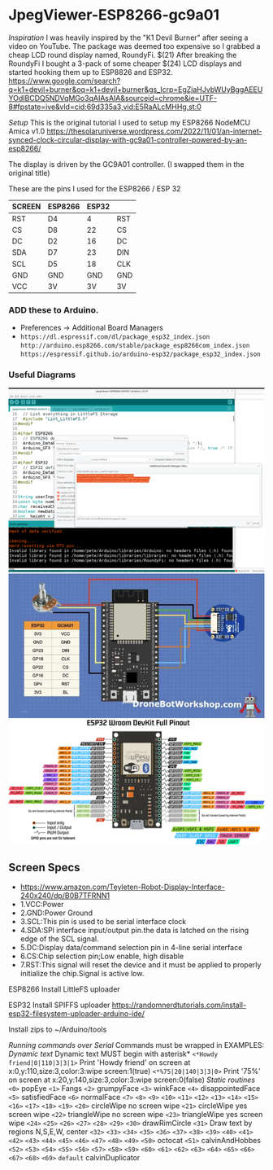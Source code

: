 # JpegViewer-ESP8266-gc9a01
*Inspiration*
I was heavily inspired by the "K1 Devil Burner" after seeing a video on YouTube. The package was deemed too expensive so I grabbed a cheap LCD round display named, RoundyFi. $(21) After breaking the RoundyFi I bought a 3-pack of some cheaper $(24) LCD displays and started hooking them up to ESP8826 and ESP32.
https://www.google.com/search?q=k1+devil+burner&oq=k1+devil+burner&gs_lcrp=EgZjaHJvbWUyBggAEEUYOdIBCDQ5NDVqMGo3qAIAsAIA&sourceid=chrome&ie=UTF-8#fpstate=ive&vld=cid:69d335a3,vid:E5RaALcMHHg,st:0

*Setup*
This is the original tutorial I used to setup my ESP8266 NodeMCU Amica v1.0
https://thesolaruniverse.wordpress.com/2022/11/01/an-internet-synced-clock-circular-display-with-gc9a01-controller-powered-by-an-esp8266/

The display is driven by the GC9A01 controller. (I swapped them in the original title)

These are the pins I used for the ESP8266 / ESP 32

| SCREEN | ESP8266 | ESP32 |  |
|--------|---------|------|--------|
| RST    | D4      | 4    | RST    |
| CS     | D8      | 22   | CS     |
| DC     | D2      | 16   | DC     |
| SDA    | D7      | 23   | DIN    |
| SCL    | D5      | 18   | CLK    |
| GND    | GND     | GND  | GND    |
| VCC    | 3V      | 3V   | 3V     |

### ADD these to Arduino.
 - Preferences -> Additional Board Managers
 - `https://dl.espressif.com/dl/package_esp32_index.json`
`http://arduino.esp8266.com/stable/package_esp8266com_index.json`
`https://espressif.github.io/arduino-esp32/package_esp32_index.json`

### Useful Diagrams
![alt text](./ADDITIONAL.png)
![esp32 wiring reference](./ref1.webp)
![esp32 pinouts](./ref2.webp)


## Screen Specs
- https://www.amazon.com/Teyleten-Robot-Display-Interface-240x240/dp/B0B7TFRNN1
- 1.VCC:Power 
- 2.GND:Power Ground 
- 3.SCL:This pin is used to be serial interface clock 
- 4.SDA:SPl interface input/output pin.the data is latched on the rising edge of the SCL signal. 
- 5.DC:Display data/command selection pin in 4-line serial interface 
- 6.CS:Chip selection pin;Low enable, high disable 
- 7.RST:This signal will reset the device and it must be applied to properly initialize the chip.Signal is active low.

ESP8266
Install LittleFS uploader

ESP32
Install SPIFFS uploader
https://randomnerdtutorials.com/install-esp32-filesystem-uploader-arduino-ide/

Install zips to ~/Arduino/tools

*Running commands over Serial*
Commands must be wrapped in <brackets>
EXAMPLES:
*Dynamic text*
Dynamic text MUST begin with asterisk*
`<*Howdy friend|0|110|3|3|1>` Print 'Howdy friend' on screen at x:0,y:110,size:3,color:3:wipe screen:1(true)
`<*%75|20|140|3|3|0>`  Print '75%' on screen at x:20,y:140,size:3,color:3:wipe screen:0(false)
*Static routines*
`<0>` popEye
`<1>` Fangs
`<2>` grumpyFace
`<3>` winkFace
`<4>` disappointedFace
`<5>` satisfiedFace
`<6>` normalFace
`<7>`
`<8>`
`<9>`
`<10>`
`<11>`
`<12>`
`<13>`
`<14>`
`<15>`
`<16>`
`<17>`
`<18>`
`<19>`
`<20>` circleWipe no screen wipe
`<21>` circleWipe yes screen wipe
`<22>` triangleWipe no screen wipe
`<23>` triangleWipe yes screen wipe
`<24>`
`<25>`
`<26>`
`<27>`
`<28>`
`<29>`
`<30>` drawRimCircle
`<31>` Draw text by regions N,S,E,W, center
`<32>`
`<33>`
`<34>`
`<35>`
`<36>`
`<37>`
`<38>`
`<39>`
`<40>`
`<41>`
`<42>`
`<43>`
`<44>`
`<45>`
`<46>`
`<47>`
`<48>`
`<49>`
`<50>` octocat
`<51>` calvinAndHobbes
`<52>`
`<53>`
`<54>`
`<55>`
`<56>`
`<57>`
`<58>`
`<59>`
`<60>`
`<61>`
`<62>`
`<63>`
`<64>`
`<65>`
`<66>`
`<67>`
`<68>`
`<69>`
`default` calvinDuplicator
